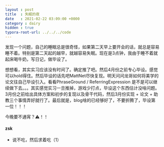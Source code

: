 ```yaml
---
layout : post
title  : 失眠的夜
date   : 2021-02-22 03:09:00 +0000
category : dairy
hidden : true
typora-root-url: ../../../code
---
```


发现一个问题，自己的睡眠总是很奇怪，如果第二天早上要开会的话，就总是容易睡不着。特别是第二天起的越早，就越容易失眠。现在是3点钟，我由于睡不着就起床喝牛奶，写日记，做毕设了。

想想看，其实实习应该没有时间了。确定推了吧。然后4月份之前专心毕设。感觉可以hold得住。然后毕设的话先吧MattNet尽快复现。明天问问龙哥如何将美学的论文往自己毕设引入。看看PhraseGround / ReferringExpression 是不是可以继续做下去。。。其实感觉实习一旦推掉，游戏少打点，毕设这个东西估计没啥问题。3月份之前给出具体方案和初步的复现以及骨干代码，然后3月份实现 + 论文 + 助教三个事情弄好就行了。最后就是，blog啥的已经够好了，不要折腾了，毕设第一位！！！

今晚要不通宵？⚠️！！





#### zsk

- 说不吃，然后求着吃（1）
